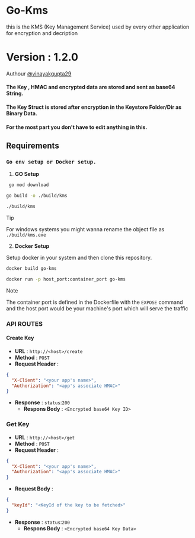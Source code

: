 # Go-Kms

this is the KMS (Key Management Service) used by every other application for encryption and decription

# Version : 1.2.0

Authour [@vinayakgupta29](https://www.github.com/vinayakgupta29)

#### The Key , HMAC and encrypted data are stored and sent as base64 String.

#### The Key Struct is stored after encryption in the Keystore Folder/Dir as Binary Data.

#### For the most part you don't have to edit anything in this.

## Requirements

### `Go env setup or Docker setup.`

1. <b>GO Setup</b>

```sh
 go mod download
```

```sh
go build -o ./build/kms
```

```sh
./build/kms
```

> [!TIP]
>
> For windows systems you might wanna rename the object file as `./build/kms.exe`

2. <b>Docker Setup</b>

Setup docker in your system and then clone this repository.

```sh
docker build go-kms
```

```sh
docker run -p host_port:container_port go-kms
```

> [!NOTE]
>
> The container port is defined in the Dockerfile with the `EXPOSE` command and the host port would be your machine's port which will serve the traffic

### API ROUTES

#### Create Key

- **URL** : `http://<host>/create`
- **Method** : `POST`
- **Request Header** :

```json
{
  "X-Client": "<your app's name>",
  "Authorization": "<app's associate HMAC>"
}
```

- **Response** :
  `status`:`200`
  - **Respons Body** : `<Encrypted base64 Key ID>`

### Get Key

- **URL** : `http://<host>/get`
- **Method** : `POST`
- **Request Header** :

```json
{
  "X-Client": "<your app's name>",
  "Authorization": "<app's associate HMAC>"
}
```

- **Request Body** :

```json
{
  "keyId": "<KeyId of the key to be fetched>"
}
```

- **Response** :
  `status`:`200`
  - **Respons Body** : `<Encrypted base64 Key Data>`

